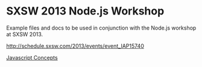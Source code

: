 SXSW 2013 Node.js Workshop
==================

Example files and docs to be used in conjunction with the Node.js workshop at SXSW 2013.

http://schedule.sxsw.com/2013/events/event_IAP15740



[Javascript Concepts](docs/javascript_concepts.md)